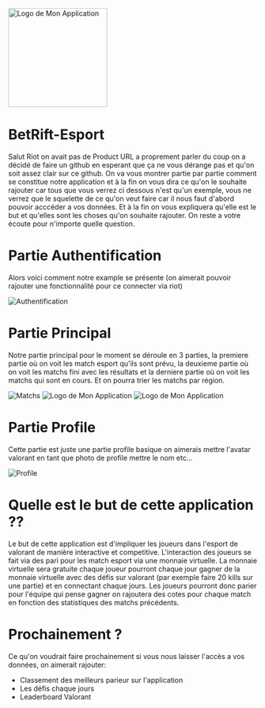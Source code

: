 <img src="Screenshot/logo.png" alt="Logo de Mon Application" width="200" height="200" />

# BetRift-Esport 

Salut Riot on avait pas  de Product URL a proprement parler du coup on a décidé de faire un github en esperant que ça ne vous dérange pas et qu'on soit assez clair sur ce github.
On va vous montrer partie par partie comment se constitue notre application et à la fin on vous dira ce qu'on le souhaite rajouter car tous que vous verrez ci dessous n'est qu'un exemple, vous ne verrez que le squelette de ce qu'on veut faire car il nous faut d'abord pouvoir acccéder a vos données. Et à la fin on vous expliquera qu'elle est le but et qu'elles sont les choses qu'on souhaite rajouter. On reste a votre écoute pour n'importe quelle question.

# Partie Authentification

Alors voici comment notre example se présente (on aimerait pouvoir rajouter une fonctionnalité pour ce connecter via riot)

![Authentification](Screenshot/authentification.png)

# Partie Principal

Notre partie principal pour le moment se déroule en 3 parties, la premiere partie où on voit les match esport qu'ils sont prévu, la deuxieme partie où on voit les matchs fini avec les résultats et la derniere partie où on voit les matchs qui sont en cours.
Et on pourra trier les matchs par région.

![Matchs](Screenshot/Match.png)       ![Logo de Mon Application](Screenshot/Completed.png)         ![Logo de Mon Application](Screenshot/Live.png)

# Partie Profile

Cette partie est juste une partie profile basique on aimerais mettre l'avatar valorant en tant que photo de profile mettre le nom etc...

![Profile](Screenshot/Profile.png)

# Quelle est le but de cette application ??

Le but de cette application est d'impliquer les joueurs dans l'esport de valorant de manière interactive et competitive. L'interaction des joueurs se fait via des pari pour les match esport via une monnaie virtuelle. La monnaie virtuelle sera gratuite chaque joueur pourront chaque jour gagner de la monnaie virtuelle avec des défis sur valorant (par exemple faire 20 kills sur une partie) et en connectant chaque jours. Les joueurs pourront donc parier pour l'équipe qui pense gagner on rajoutera des cotes pour chaque match en fonction des statistiques des matchs précédents.

# Prochainement ?
Ce qu'on voudrait faire prochainement si vous nous laisser l'accès a vos données, on aimerait rajouter:    
- Classement des meilleurs parieur sur l'application
- Les défis chaque jours
- Leaderboard Valorant
